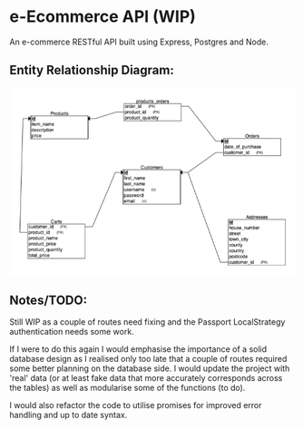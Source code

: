 # e-Ecommerce API (WIP)

An e-commerce RESTful API built using Express, Postgres and Node.  

## Entity Relationship Diagram:

![Schema](./db/db_schema_v1.1.png)

## Notes/TODO:

Still WIP as a couple of routes need fixing and the Passport LocalStrategy authentication needs some work. 

If I were to do this again I would emphasise the importance of a solid database design as I realised only too late that a couple of routes required some better planning on the database side. I would update the project with 'real' data (or at least fake data that more accurately corresponds across the tables) as well as modularise some of the functions (to do).

I would also refactor the code to utilise promises for improved error handling and up to date syntax. 